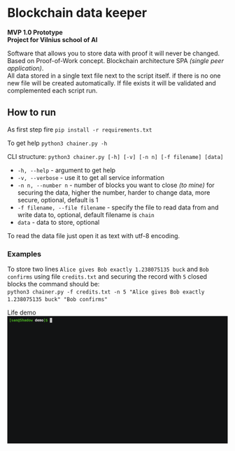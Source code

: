 # Blockchain data keeper  
**MVP 1.0 Prototype**  
**Project for Vilnius school of AI**  

Software that allows you to store data with proof it will never be changed. Based on Proof-of-Work concept. Blockchain architecture SPA *(single peer application)*.  
All data stored in a single text file next to the script itself. if there is no one new file will be created automatically. If file exists it will be validated and complemented each script run.  

## How to run  

As first step fire `pip install -r requirements.txt`  

To get help `python3 chainer.py -h`  

CLI structure: `python3 chainer.py [-h] [-v] [-n n] [-f filename] [data]`

 - `-h, --help` - argument to get help
 - `-v, --verbose` - use it to get all service information
 - `-n n, --number n` - number of blocks you want to close *(to mine)* for securing the data, higher the number, harder to change data, more secure, optional, default is 1
 - `-f filename, --file filename` - specify the file to read data from and write data to, optional, default filename is `chain`
 - `data` - data to store, optional

To read the data file just open it as text with utf-8 encoding.

### Examples
To store two lines `Alice gives Bob exactly 1.238075135 buck` and `Bob confirms` using file `credits.txt` and securing the record with `5` closed blocks the command should be:  
`python3 chainer.py -f credits.txt -n 5 "Alice gives Bob exactly 1.238075135 buck" "Bob confirms"`  

Life demo  
![alt-text](demo.gif)
